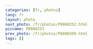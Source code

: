 ```yaml
---
categories: [fr, photos]
lang: fr
layout: photo
next_photo: /fr/photos/P0000252.html
picname: P0000253
prev_photo: /fr/photos/P0000399.html
tags: []
---
```

